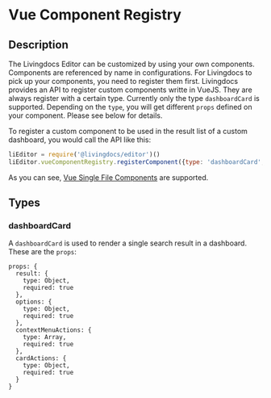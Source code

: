 # Vue Component Registry

## Description
The Livingdocs Editor can be customized by using your own components. Components are referenced by name in configurations. For Livingdocs to pick up your components, you need to register them first.
Livingdocs provides an API to register custom components writte in VueJS. They are always register with a certain type. Currently only the type `dashboardCard` is supported.
Depending on the `type`, you will get different `props` defined on your component. Please see below for details.

To register a custom component to be used in the result list of a custom dashboard, you would call the API like this:

```js
liEditor = require('@livingdocs/editor')()
liEditor.vueComponentRegistry.registerComponent({type: 'dashboardCard', require('path/to/your/vue/component.vue')})
```

As you can see, [Vue Single File Components](https://vuejs.org/v2/guide/single-file-components.html) are supported.


## Types

### dashboardCard
A `dashboardCard` is used to render a single search result in a dashboard. These are the `props`:
```
props: {
  result: {
    type: Object,
    required: true
  },
  options: {
    type: Object,
    required: true
  },
  contextMenuActions: {
    type: Array,
    required: true
  },
  cardActions: {
    type: Object,
    required: true
  }
}
```